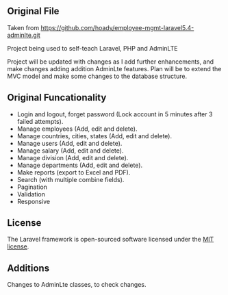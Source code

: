 ## Original File

Taken from https://github.com/hoadv/employee-mgmt-laravel5.4-adminlte.git

Project being used to self-teach Laravel, PHP and AdminLTE

Project will be updated with changes as I add further enhancements, and make changes adding addition
AdminLte features.  Plan will be to extend the MVC model and make some changes to the database structure.


## Original Funcationality

+ Login and logout, forget password  (Lock account in 5 minutes after 3 failed attempts).
+ Manage employees (Add, edit and delete).
+ Manage countries, cities, states (Add, edit and delete).
+ Manage users (Add, edit and delete).
+ Manage salary (Add, edit and delete).
+ Manage division (Add, edit and delete).
+ Manage departments (Add, edit and delete).
+ Make reports (export to Excel and PDF).
+ Search (with multiple combine fields).
+ Pagination
+ Validation
+ Responsive

## License

The Laravel framework is open-sourced software licensed under the [MIT license](http://opensource.org/licenses/MIT).

## Additions

Changes to AdminLte classes, to check changes. 
